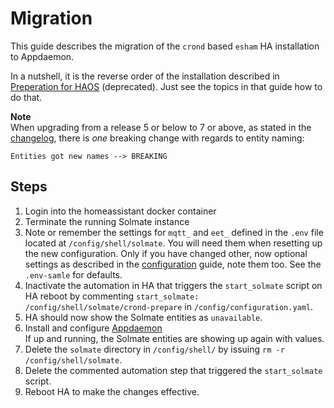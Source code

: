 # Migration

This guide describes the migration of the `crond` based `esham` HA installation to Appdaemon.

In a nutshell, it is the reverse order of the installation described in
[Preperation for HAOS](./prep-ha.md) (deprecated). Just see the topics in that guide how to do that.

**Note**\
When upgrading from a release 5 or below to 7 or above, as stated in the [changelog](../changelog.md),
there is _one_ breaking change with regards to entity naming:

`Entities got new names --> BREAKING`

## Steps

1. Login into the homeassistant docker container 
2. Terminate the running Solmate instance
3. Note or remember the settings for `mqtt_` and `eet_` defined in the `.env` file located at
   `/config/shell/solmate`. You will need them when resetting up the new configuration. Only if you
	have changed other, now optional settings as described in the [configuration](./configuration.md)
	guide, note them too. See the `.env-samle` for defaults.
4. Inactivate the automation in HA that triggers the `start_solmate` script on HA reboot by commenting
   `start_solmate: /config/shell/solmate/crond-prepare` in `/config/configuration.yaml`.
5. HA should now show the Solmate entities as `unavailable`.
6. Install and configure [Appdaemon](./appdaemon.md)\
   If up and running, the Solmate entities are showing up again with values.
7. Delete the `solmate` directory in `/config/shell/` by issuing `rm -r /config/shell/solmate`.
8. Delete the commented automation step that triggered the `start_solmate` script.
9. Reboot HA to make the changes effective.
